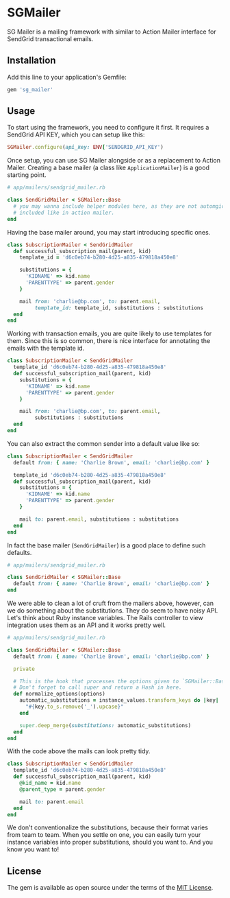 # SGMailer

SG Mailer is a mailing framework with similar to Action Mailer interface for SendGrid
transactional emails.

## Installation

Add this line to your application's Gemfile:

```ruby
gem 'sg_mailer'
```

## Usage

To start using the framework, you need to configure it first. It requires a
SendGrid API KEY, which you can setup like this:

```ruby
SGMailer.configure(api_key: ENV['SENDGRID_API_KEY')
```

Once setup, you can use SG Mailer alongside or as a replacement to Action
Mailer. Creating a base mailer (a class like `ApplicationMailer`) is a good
starting point.

```ruby
# app/mailers/sendgrid_mailer.rb

class SendGridMailer < SGMailer::Base
  # you may wanna include helper modules here, as they are not automgically
  # included like in action mailer.
end
```

Having the base mailer around, you may start introducing specific ones.

```ruby
class SubscriptionMailer < SendGridMailer
  def successful_subscription_mail(parent, kid)
    template_id = 'd6c0eb74-b280-4d25-a835-479818a450e8'

    substitutions = {
      'KIDNAME' => kid.name
      'PARENTTYPE' => parent.gender
    }

    mail from: 'charlie@bp.com', to: parent.email,
         template_id: template_id, substitutions : substitutions
  end
end
```

Working with transaction emails, you are quite likely to use templates for
them. Since this is so common, there is nice interface for annotating the
emails with the template id.

```ruby
class SubscriptionMailer < SendGridMailer
  template_id 'd6c0eb74-b280-4d25-a835-479818a450e8'
  def successful_subscription_mail(parent, kid)
    substitutions = {
      'KIDNAME' => kid.name
      'PARENTTYPE' => parent.gender
    }

    mail from: 'charlie@bp.com', to: parent.email,
         substitutions : substitutions
  end
end
```

You can also extract the common sender into a default value like so:

```ruby
class SubscriptionMailer < SendGridMailer
  default from: { name: 'Charlie Brown', email: 'charlie@bp.com' }

  template_id 'd6c0eb74-b280-4d25-a835-479818a450e8'
  def successful_subscription_mail(parent, kid)
    substitutions = {
      'KIDNAME' => kid.name
      'PARENTTYPE' => parent.gender
    }

    mail to: parent.email, substitutions : substitutions
  end
end
```

In fact the base mailer (`SendGridMailer`) is a good place to define such
defaults.

```ruby
# app/mailers/sendgrid_mailer.rb

class SendGridMailer < SGMailer::Base
  default from: { name: 'Charlie Brown', email: 'charlie@bp.com' }
end
```

We were able to clean a lot of cruft from the mailers above, however, can we do
something about the substitutions. They do seem to have noisy API. Let's think
about Ruby instance variables. The Rails controller to view integration uses
them as an API and it works pretty well.


```ruby
# app/mailers/sendgrid_mailer.rb

class SendGridMailer < SGMailer::Base
  default from: { name: 'Charlie Brown', email: 'charlie@bp.com' }

  private

  # This is the hook that processes the options given to `SGMailer::Base#mail`.
  # Don't forget to call super and return a Hash in here.
  def normalize_options(options)
    automatic_substitutions = instance_values.transform_keys do |key|
      "#{key.to_s.remove('_').upcase}"
    end

    super.deep_merge(substitutions: automatic_substitutions)
  end
end
```

With the code above the mails can look pretty tidy.

```ruby
class SubscriptionMailer < SendGridMailer
  template_id 'd6c0eb74-b280-4d25-a835-479818a450e8'
  def successful_subscription_mail(parent, kid)
    @kid_name = kid.name
    @parent_type = parent.gender

    mail to: parent.email
  end
end
```

We don't conventionalize the substitutions, because their format varies from
team to team. When you settle on one, you can easily turn your instance
variables into proper substitutions, should you want to. And you know you want
to!

## License

The gem is available as open source under the terms of the [MIT
License](http://opensource.org/licenses/MIT).
